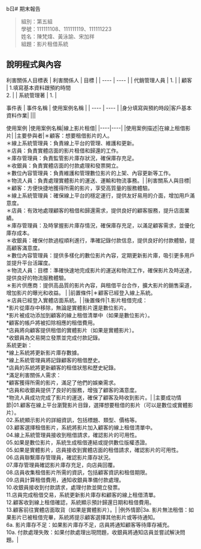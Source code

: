 bㄖ# 期末報告
>
>組別：第五組
><br />
>學號：111111108、111111119、111111223
><br />
>姓名：陳梵煒、黃泳諭、宋加祥
><br />
組題：影片租借系統


## 說明程式與內容

利害關係人目標表
|  利害關係人  | 目標 |
| ---- | ---- |
| 代銷管理人員 | 1. |
| 顧客 | 1.填寫基本資料跟預約時間 </br> 2. |
| 系統管理著 | 1. |

事件表
| 事件名稱 | 使用案例名稱 |
| ---- | ---- |
|身分填寫與預約時段|客戶基本資料作業|
|||

使用案例
|使用案例名稱|線上影片租借|
|----|----|
|使用案例描述|在線上租借影片|
|主要參與者|＊顧客：想要租借影片的人。 </br>＊線上系統管理員：負責線上平台的管理、維護和更新。 </br> ＊店員：負責實體店面的影片租借和歸還的工作。 </br> ＊庫存管理員：負責監管影片庫存狀況，確保庫存充足。 </br> ＊收銀員：負責實體店面的付款處理和發票開立。</br>＊數位內容管理員：負責維護和管理數位影片的上架、內容更新等工作。</br>＊物流人員：負責處理實體影片的運送、運輸和物流事務。|
|利害關系人與目標|＊顧客：方便快捷地獲得所需的影片，享受高質量的服務體驗。</br>＊線上系統管理員：確保線上平台的穩定運行，提供友好易用的介面，增加用戶滿意度。</br>＊店員：有效地處理顧客的租借和歸還需求，提供良好的顧客服務，提升店面業績。</br>＊庫存管理員：及時掌握影片庫存情況，確保庫存充足，以滿足顧客需求，並優化庫存成本。</br>＊收銀員：確保付款過程順利進行，準確記錄付款信息，提供良好的付款體驗，提高顧客滿意度。</br>＊數位內容管理員：提供多樣化的數位影片內容，定期更新影片庫，吸引更多用戶並提升平台活躍度。</br>＊物流人員：目標：準確快速地完成影片的運送和物流工作，確保影片及時送達，提供良好的物流服務體驗。</br>＊影片供應商：提供高品質的影片內容，與租借平台合作，擴大影片的銷售渠道，增加影片的曝光和收益。 |
|前置條件|＊顧客已經登入線上系統。</br>＊店員已經登入實體店面系統。|
|後置條件|1.影片租借完成：</br>*影片從庫存中移除，無論是實體影片還是數位影片。</br>*影片被成功添加到顧客的線上租借清單中（如果是數位影片）。</br>*顧客的帳戶將被扣除相應的租借費用。</br>*店員將向顧客提供租借的實體影片（如果是實體影片）。</br>*收銀員為交易開立發票並完成付款記錄。</br>系統更新：</br>*線上系統將更新影片庫存數據。</br>*線上系統管理員將記錄顧客的租借歷史。</br>*店員的系統將更新顧客的租借狀態和歷史紀錄。</br>*滿足利害關係人需求：</br>*顧客獲得所需的影片，滿足了他們的娛樂需求。</br>*店員和收銀員提供了良好的服務，增強了顧客的滿意度。</br>*物流人員成功完成了影片的運送，確保了顧客及時收到影片。|
|主要成功情節|01.顧客在線上平台瀏覽影片目錄，選擇想要租借的影片（可以是數位或實體影片）。</br>02.系統顯示影片的詳細資訊，包括標題、類型、價格等。</br>03.顧客選擇租借影片，系統將影片加入顧客的線上租借清單中。</br>04.線上系統管理員接收到租借請求，確認影片的可用性。</br>05.如果是數位影片，系統生成租借連結或提供數位版權憑證。</br>05.如果是實體影片，店員接收到實體店面的租借請求，確認影片的可用性。</br>06.店員聯繫庫存管理員，確認影片庫存狀況。</br>07.庫存管理員確認影片庫存充足，向店員回覆。</br>08.店員收集租借影片所需的資訊，包括顧客資訊和租借期限。</br>09.店員計算租借費用，通知收銀員準備付款處理。</br>10.收銀員接收到付款請求，處理付款並開立發票。</br>11.店員完成租借交易，系統更新影片庫存和顧客的線上租借清單。</br>12.顧客收到線上租借確認，系統顯示預計歸還日期和租借費用。</br>13.顧客前往實體店面取貨（如果是實體影片）。|
|例外情節|3a. 影片無法租借：如果影片已被租借完畢，系統將提示顧客選擇其他影片或等待通知。</br>6a. 影片庫存不足：如果影片庫存不足，店員將通知顧客等待庫存補充。</br>10a. 付款處理失敗：如果付款處理出現問題，收銀員將通知店員並嘗試解決問題。|

